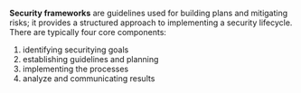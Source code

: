 **Security frameworks** are guidelines used for building plans and mitigating risks; it provides a structured approach to implementing a security lifecycle. There are typically four core components:
1. identifying securitying goals
2. establishing guidelines and planning
3. implementing the processes
4. analyze and communicating results
